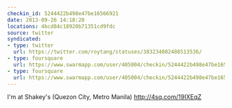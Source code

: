```yaml
---
checkin_id: 5244422b498e47be16566921
date: 2013-09-26 14:18:20
locations: 4bcd84c18920b71351cd9fdc
source: twitter
syndicated:
- type: twitter
  url: https://twitter.com/roytang/statuses/383234082408513536/
- type: foursquare
  url: https://www.swarmapp.com/user/405004/checkin/5244422b498e47be16566921?s=cWdgldY27S7AQ0Lybp8NNx2brRk&ref=tw
- type: foursquare
  url: https://www.swarmapp.com/user/405004/checkin/5244422b498e47be16566921?s=cWdgldY27S7AQ0Lybp8NNx2brRk&ref=tw
---
```


I'm at Shakey's (Quezon City, Metro Manila) http://4sq.com/19IXEqZ